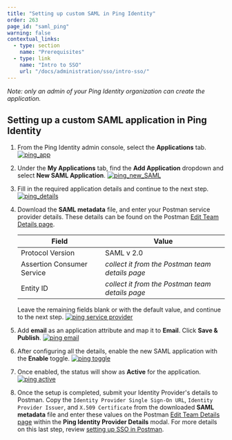```yaml
---
title: "Setting up custom SAML in Ping Identity"
order: 263
page_id: "saml_ping"
warning: false
contextual_links:
  - type: section
    name: "Prerequisites"
  - type: link
    name: "Intro to SSO"
    url: "/docs/administration/sso/intro-sso/"
---
```


*Note: only an admin of your Ping Identity organization can create the application.*

## Setting up a custom SAML application in Ping Identity

1. From the Ping Identity admin console, select the **Applications** tab.
   [![ping_app](https://assets.postman.com/postman-docs/ping_app)](https://assets.postman.com/postman-docs/ping_app)  

1. Under the **My Applications** tab, find the **Add Application** dropdown and select **New SAML Application**.
   [![ping_new_SAML](https://assets.postman.com/postman-docs/ping_new_SAML)](https://assets.postman.com/postman-docs/ping_new_SAML)

1. Fill in the required application details and continue to the next step.
   [![ping_details](https://assets.postman.com/postman-docs/ping_details)](https://assets.postman.com/postman-docs/ping_details)

1. Download the **SAML metadata** file, and enter your Postman service provider details. These details can be found on the Postman [Edit Team Details page](https://go.postman.co/settings/team/general).

    | **Field** | **Value** |
    |---|---|
    | Protocol Version | SAML v 2.0 |
    | Assertion Consumer Service | *collect it from the Postman team details page* |
    | Entity ID | *collect it from the Postman team details page* |

    Leave the remaining fields blank or with the default value, and continue to the next step.
    [![ping service provider](https://assets.postman.com/postman-docs/ping_service_provider)](https://assets.postman.com/postman-docs/ping_service_provider)

1. Add **email** as an application attribute and map it to **Email**. Click **Save & Publish**.
   [![ping email](https://assets.postman.com/postman-docs/ping_email)](https://assets.postman.com/postman-docs/ping_email)

1. After configuring all the details, enable the new SAML application with the **Enable** toggle.
   [![ping toggle](https://assets.postman.com/postman-docs/ping_toggle)](https://assets.postman.com/postman-docs/ping_toggle)

1. Once enabled, the status will show as **Active** for the application.
   [![ping active](https://assets.postman.com/postman-docs/ping_active)](https://assets.postman.com/postman-docs/ping_active)

1. Once the setup is completed, submit your Identity Provider's details to Postman. Copy the `Identity Provider Single Sign-On URL`, `Identity Provider Issuer`, and `X.509 Certificate` from the downloaded **SAML metadata** file and enter these values on the Postman [Edit Team Details page](https://go.postman.co/settings/team/general) within the **Ping Identity Provider Details** modal. For more details on this last step, review [setting up SSO in Postman](/docs/administration/sso/admin-sso/).
